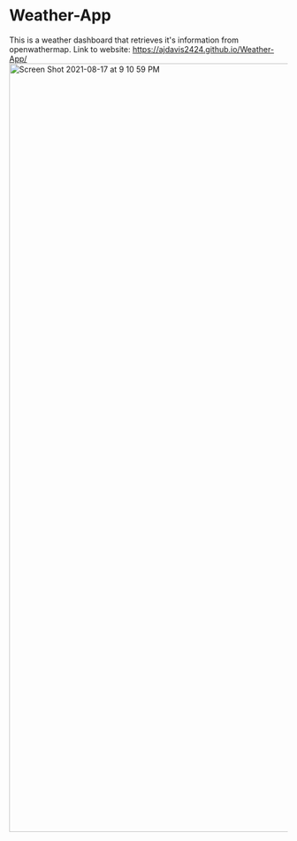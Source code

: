 # Weather-App
This is a weather dashboard that retrieves it's information from openwathermap.
Link to website: https://ajdavis2424.github.io/Weather-App/
<img width="1389" alt="Screen Shot 2021-08-17 at 9 10 59 PM" src="https://user-images.githubusercontent.com/85590236/129821014-f2bbb50f-8dc9-45ff-a3b9-433245c16e00.png">
